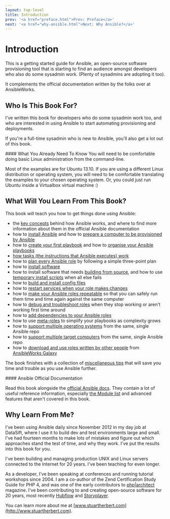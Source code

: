 ```yaml
---
layout: top-level
title: Introduction
prev: '<a href="preface.html">Prev: Preface</a>'
next: '<a href="why-ansible.html">Next: Why Ansible?</a>'
---
```


# Introduction

This is a getting started guide for Ansible, an open-source software provisioning tool that is starting to find an audience amongst developers who also do some sysadmin work.  (Plenty of sysadmins are adopting it too).

It complements the official documentation written by the folks over at AnsibleWorks.

## Who Is This Book For?

I've written this book for developers who do some sysadmin work too, and who are interested in using Ansible to start automating provisioning and deployments.

If you're a full-time sysadmin who is new to Ansible, you'll also get a lot out of this book.

<div class="callout info" markdown="1">
#### What You Already Need To Know
You will need to be comfortable doing basic Linux administration from the command-line.

Most of the examples are for Ubuntu 13.10.  If you are using a different Linux distribution or operating system, you will need to be comfortable translating the examples to your chosen operating system.  Or, you could just run Ubuntu inside a Virtualbox virtual machine :)
</div>

## What Will You Learn From This Book?

This book will teach you how to get things done using Ansible:

* the [key concepts](key-concepts.html) behind how Ansible works, and where to find more information about them in the official Ansible documentation
* how to [install Ansible](installing-ansible.html) and how to [prepare a computer to be provisioned by Ansible](preparing-a-computer.html)
* how to [create your first playbook](first-playbook.html) and how to [organise your Ansible playbooks](organising-your-ansible-files.html)
* [how tasks (the instructions that Ansible executes) work](how-tasks-work.html)
* how to [plan every Ansible role](planning-a-role.html) by following a simple three-point plan
* how to [install software](installing-software.html)
* how to install software that needs [building from source](building-software-from-source.html), and how to use [temporary install scripts](temporary-install-scripts.html) when all else fails
* how to [build and install config files](working-with-config-files.html)
* how to [restart services when your role makes changes](restarting-services.html)
* how to [make your Ansible roles repeatable](making-roles-repeatable.html) so that you can safely run them time and time again against the same computer
* how to [debug and troubleshoot roles](debugging-failing-roles.html) when they stop working or aren't working first time around
* how to [add dependencies to your Ansible roles](adding-dependencies-to-roles.html)
* how to use [meta-roles](using-meta-roles.html) to simplify your playbooks as complexity grows
* how to [support multiple operating systems](multiple-operating-systems.html) from the same, single Ansible repo
* how to [support multiple target computers](multiple-target-computers.html) from the same, single Ansible repo
* how to [download and use roles written by other people](ansibleworks-galaxy.html) from [AnsibleWorks Galaxy](http://galaxy.ansibleworks.com)

The book finishes with a collection of [miscellaneous tips](miscellaneous-tips.html) that will save you time and trouble as you use Ansible further.

<div class="callout info" markdown="1">
#### Ansible Official Documentation

Read this book alongside the [official Ansible docs](http://docs.ansible.com).  They contain a lot of useful reference information, especially [the Module list](http://docs.ansible.com/modules_by_category.html) and advanced features that aren't covered in this book.
</div>

## Why Learn From Me?

I've been using Ansible daily since November 2012 in my day job at DataSift, where I use it to build dev and test environments large and small.  I've had fourteen months to make lots of mistakes and figure out which approaches stand the test of time, and why they work.  I've put the results into this book for you.

I've been building and managing production UNIX and Linux servers connected to the Internet for 20 years.  I've been teaching for even longer.

As a developer, I've been speaking at conferences and running tutorial workshops since 2004.  I am a co-author of the Zend Certification Study Guide for PHP 4, and was one of the early contributors to [php|architect](http://www.phparch.com) magazine.  I've been contributing to and creating open-source software for 20 years, most recently [Hubflow](http://datasift.github.io/gitflow/) and [Storyplayer](http://datasift.github.io/storyplayer).

You can learn more about me at [www.stuartherbert.com](http://www.stuartherbert.com).
